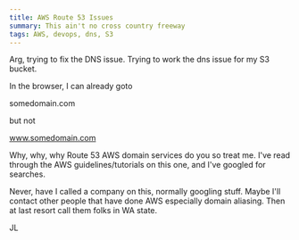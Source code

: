 ```yaml
---
title: AWS Route 53 Issues
summary: This ain't no cross country freeway
tags: AWS, devops, dns, S3 
---
```


Arg, trying to fix the DNS issue.  Trying to work the dns issue for my S3 bucket.

In the browser, I can already goto 

somedomain.com

but not

www.somedomain.com  

Why, why, why Route 53 AWS domain services do you so treat me.  I've read through the AWS guidelines/tutorials on this one, and I've googled for searches.  

Never, have I called a company on this, normally googling stuff.  Maybe I'll contact other people that have done AWS especially domain aliasing. Then at last resort call them folks in WA state.

JL
